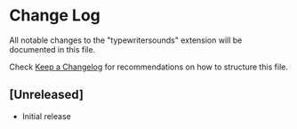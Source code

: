 # Change Log

All notable changes to the "typewritersounds" extension will be documented in this file.

Check [Keep a Changelog](http://keepachangelog.com/) for recommendations on how to structure this file.

## [Unreleased]

- Initial release